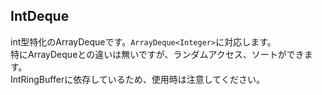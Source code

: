 ## IntDeque
int型特化のArrayDequeです。`ArrayDeque<Integer>`に対応します。  
特にArrayDequeとの違いは無いですが、ランダムアクセス、ソートができます。  
IntRingBufferに依存しているため、使用時は注意してください。

